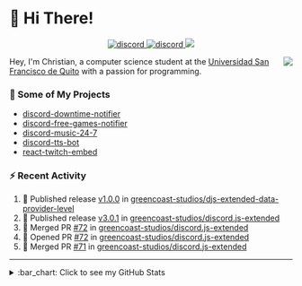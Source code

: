 # :wave: Hi There!

<p align="center">
  <a href="https://discord.gg/mhj3Zsv">
    <img alt="discord" src="https://img.shields.io/discord/730998659008823296.svg?label=&logo=discord&logoColor=ffffff&color=7389D8&labelColor=6A7EC2"/>
  </a>
  <a href="https://twitter.com/moonstar_x99">
    <img alt="discord" src="https://img.shields.io/twitter/follow/moonstar_x99?label=Follow%20Me%21&style=social"/>
  </a>
  <a href="https://badges.pufler.dev">
    <img src="https://badges.pufler.dev/visits/moonstar-x/moonstar-x?style=flat&logo=github">
  </a>
</p>

<img align="right" src="https://media.tenor.com/images/cb8fb20986aac7eef75c8ce6bc3997c0/tenor.gif" />

Hey, I'm Christian, a computer science student at the [Universidad San Francisco de Quito](http://www.usfq.edu.ec/Paginas/Inicio.aspx) with a passion for programming.

### :rocket: Some of My Projects

* [discord-downtime-notifier](https://github.com/moonstar-x/discord-downtime-notifier)
* [discord-free-games-notifier](https://github.com/moonstar-x/discord-free-games-notifier)
* [discord-music-24-7](https://github.com/moonstar-x/discord-music-24-7)
* [discord-tts-bot](https://github.com/moonstar-x/discord-tts-bot)
* [react-twitch-embed](https://github.com/moonstar-x/react-twitch-embed)

### :zap: Recent Activity

<!--START_SECTION:activity-->
1. 🚀 Published release [v1.0.0](https://github.com/greencoast-studios/djs-extended-data-provider-level/releases/tag/v1.0.0) in [greencoast-studios/djs-extended-data-provider-level](https://github.com/greencoast-studios/djs-extended-data-provider-level)
2. 🚀 Published release [v3.0.1](https://github.com/greencoast-studios/discord.js-extended/releases/tag/v3.0.1) in [greencoast-studios/discord.js-extended](https://github.com/greencoast-studios/discord.js-extended)
3. 🎉 Merged PR [#72](https://github.com/greencoast-studios/discord.js-extended/pull/72) in [greencoast-studios/discord.js-extended](https://github.com/greencoast-studios/discord.js-extended)
4. 💪 Opened PR [#72](https://github.com/greencoast-studios/discord.js-extended/pull/72) in [greencoast-studios/discord.js-extended](https://github.com/greencoast-studios/discord.js-extended)
5. 🎉 Merged PR [#71](https://github.com/greencoast-studios/discord.js-extended/pull/71) in [greencoast-studios/discord.js-extended](https://github.com/greencoast-studios/discord.js-extended)
<!--END_SECTION:activity-->

---

<details>
  <summary>
    :bar_chart: Click to see my GitHub Stats
  </summary>
  <p align="center">
    <br>
    <img alt="GitHub Stats" src="https://github-readme-stats.vercel.app/api?username=moonstar-x&count_private=true&show_icons=true&theme=dracula" />
    <br>
    <img alt="GitHub Top Languages" src="https://github-readme-stats.vercel.app/api/top-langs/?username=moonstar-x&layout=compact&theme=dracula" />
  </p>
</details>
